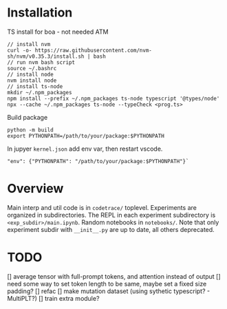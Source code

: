 # Installation

TS install for boa - not needed ATM
```
// install nvm
curl -o- https://raw.githubusercontent.com/nvm-sh/nvm/v0.35.3/install.sh | bash
// run nvm bash script
source ~/.bashrc
// install node
nvm install node
// install ts-node
mkdir ~/.npm_packages
npm install --prefix ~/.npm_packages ts-node typescript '@types/node'
npx --cache ~/.npm_packages ts-node --typeCheck <prog.ts>
```

Build package
```
python -m build
export PYTHONPATH=/path/to/your/package:$PYTHONPATH
```
In jupyer `kernel.json` add env var, then restart vscode.
```
"env": {"PYTHONPATH": "/path/to/your/package:$PYTHONPATH"}`
```

# Overview

Main interp and util code is in `codetrace/` toplevel. Experiments are organized in subdirectories. The REPL in each experiment subdirectory is `<exp_subdir>/main.ipynb`. Random notebooks in `notebooks/`. Note that only experiment subdir with `__init__.py` are up to date, all others deprecated.

# TODO

[] average tensor with full-prompt tokens, and attention instead of output
    [] need some way to set token length to be same, maybe set a fixed size padding?
[] refac
[] make mutation dataset (using sythetic typescript? - MultiPLT?)
[] train extra module?